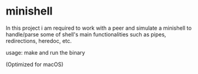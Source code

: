 # minishell

In this project i am required to work with a peer and simulate a minishell to handle/parse some of shell's main functionalities such as pipes, redirections, heredoc, etc.

usage: make and run the binary

(Optimized for macOS)
